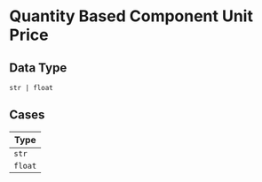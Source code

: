 
# Quantity Based Component Unit Price

## Data Type

`str | float`

## Cases

| Type |
|  --- |
| `str` |
| `float` |

